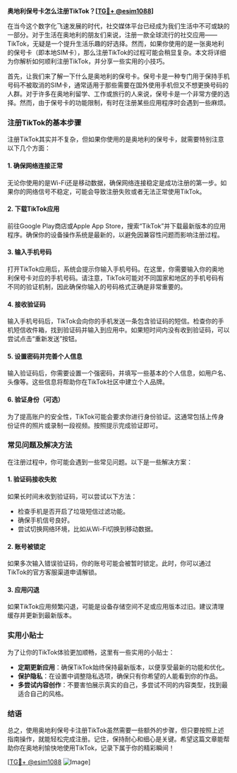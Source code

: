 **奥地利保号卡怎么注册TikTok？[[TG💪+ @esim1088](https://t.me/s/esim1088)]**

在当今这个数字化飞速发展的时代，社交媒体平台已经成为我们生活中不可或缺的一部分。对于生活在奥地利的朋友们来说，注册一款全球流行的社交应用——TikTok，无疑是一个提升生活乐趣的好选择。然而，如果你使用的是一张奥地利的保号卡（即本地SIM卡），那么注册TikTok的过程可能会稍显复杂。本文将详细为你解析如何顺利注册TikTok，并分享一些实用的小技巧。

首先，让我们来了解一下什么是奥地利的保号卡。保号卡是一种专门用于保持手机号码不被取消的SIM卡，通常适用于那些需要在国外使用手机但又不想更换号码的人群。对于许多在奥地利留学、工作或旅行的人来说，保号卡是一个非常方便的选择。然而，由于保号卡的功能限制，有时在注册某些应用程序时会遇到一些麻烦。

### 注册TikTok的基本步骤

注册TikTok其实并不复杂，但如果你使用的是奥地利的保号卡，就需要特别注意以下几个方面：

#### 1. 确保网络连接正常

无论你使用的是Wi-Fi还是移动数据，确保网络连接稳定是成功注册的第一步。如果你的网络信号不稳定，可能会导致注册失败或者无法正常使用TikTok。

#### 2. 下载TikTok应用

前往Google Play商店或Apple App Store，搜索“TikTok”并下载最新版本的应用程序。确保你的设备操作系统是最新的，以避免因兼容性问题而影响注册过程。

#### 3. 输入手机号码

打开TikTok应用后，系统会提示你输入手机号码。在这里，你需要输入你的奥地利保号卡对应的手机号码。请注意，TikTok可能对不同国家和地区的手机号码有不同的验证机制，因此确保你输入的号码格式正确是非常重要的。

#### 4. 接收验证码

输入手机号码后，TikTok会向你的手机发送一条包含验证码的短信。检查你的手机短信收件箱，找到验证码并输入到应用中。如果短时间内没有收到验证码，可以尝试点击“重新发送”按钮。

#### 5. 设置密码并完善个人信息

输入验证码后，你需要设置一个强密码，并填写一些基本的个人信息，如用户名、头像等。这些信息将帮助你在TikTok社区中建立个人品牌。

#### 6. 验证身份（可选）

为了提高账户的安全性，TikTok可能会要求你进行身份验证。这通常包括上传身份证件的照片或录制一段视频。按照提示完成验证即可。

### 常见问题及解决方法

在注册过程中，你可能会遇到一些常见问题。以下是一些解决方案：

#### 1. 验证码接收失败

如果长时间未收到验证码，可以尝试以下方法：
- 检查手机是否开启了垃圾短信过滤功能。
- 确保手机信号良好。
- 尝试切换网络环境，比如从Wi-Fi切换到移动数据。

#### 2. 账号被锁定

如果多次输入错误验证码，你的账号可能会被暂时锁定。此时，你可以通过TikTok的官方客服渠道申请解锁。

#### 3. 应用闪退

如果TikTok应用频繁闪退，可能是设备存储空间不足或应用版本过旧。建议清理缓存并更新到最新版本。

### 实用小贴士

为了让你的TikTok体验更加顺畅，这里有一些实用的小贴士：

- **定期更新应用**：确保TikTok始终保持最新版本，以便享受最新的功能和优化。
- **保护隐私**：在设置中调整隐私选项，确保只有你希望的人能看到你的作品。
- **多尝试内容创作**：不要害怕展示真实的自己，多尝试不同的内容类型，找到最适合自己的风格。

### 结语

总之，使用奥地利保号卡注册TikTok虽然需要一些额外的步骤，但只要按照上述指南操作，就能轻松完成注册。记住，保持耐心和细心是关键。希望这篇文章能帮助你在奥地利愉快地使用TikTok，记录下属于你的精彩瞬间！

[[TG💪+ @esim1088](https://t.me/s/esim1088) ![Image](https://i.postimg.cc/4NQfJmqS/Snipaste-2025-05-13-00-14-12.png)]